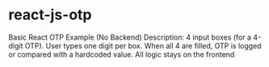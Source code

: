 # react-js-otp
Basic React OTP Example (No Backend)  Description: 4 input boxes (for a 4-digit OTP).  User types one digit per box.  When all 4 are filled, OTP is logged or compared with a hardcoded value.  All logic stays on the frontend
